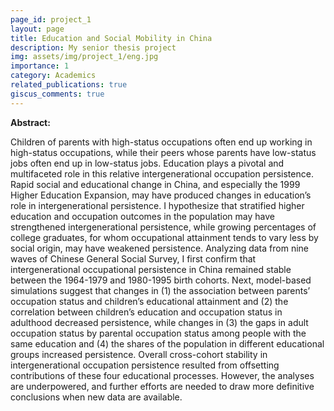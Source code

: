 ```yaml
---
page_id: project_1
layout: page
title: Education and Social Mobility in China
description: My senior thesis project
img: assets/img/project_1/eng.jpg
importance: 1
category: Academics
related_publications: true
giscus_comments: true
---
```


**Abstract:** 

Children of parents with high-status occupations often end up working in high-status occupations, while their peers whose parents have low-status jobs often end up in low-status jobs. Education plays a pivotal and multifaceted role in this relative intergenerational occupation persistence. Rapid social and educational change in China, and especially the 1999 Higher Education Expansion, may have produced changes in education’s role in intergenerational persistence. I hypothesize that stratified higher education and occupation outcomes in the population may have strengthened intergenerational persistence, while growing percentages of college graduates, for whom occupational attainment tends to vary less by social origin, may have weakened persistence. Analyzing data from nine waves of Chinese General Social Survey, I first confirm that intergenerational occupational persistence in China remained stable between the 1964-1979 and 1980-1995 birth cohorts. Next, model-based simulations suggest that changes in (1) the association between parents’ occupation status and children’s educational attainment and (2) the correlation between children’s education and occupation status in adulthood decreased persistence, while changes in (3) the gaps in adult occupation status by parental occupation status among people with the same education and (4) the shares of the population in different educational groups increased persistence. Overall cross-cohort stability in intergenerational occupation persistence resulted from offsetting contributions of these four educational processes. However, the analyses are underpowered, and further efforts are needed to draw more definitive conclusions when new data are available. 
